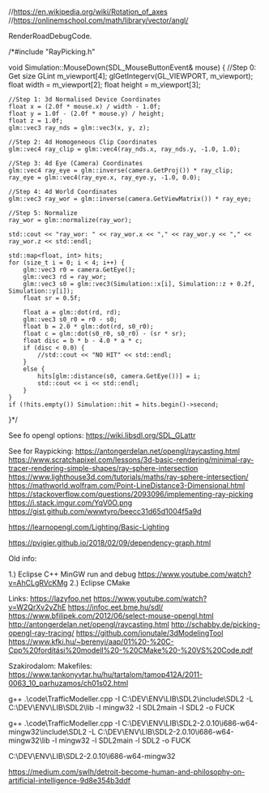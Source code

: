 //https://en.wikipedia.org/wiki/Rotation_of_axes
	//https://onlinemschool.com/math/library/vector/angl/


RenderRoadDebugCode.

/*#include "RayPicking.h"

void Simulation::MouseDown(SDL_MouseButtonEvent& mouse) {
	//Step 0: Get size
	GLint m_viewport[4];
	glGetIntegerv(GL_VIEWPORT, m_viewport);
	float width = m_viewport[2];
	float height = m_viewport[3];

	//Step 1: 3d Normalised Device Coordinates
	float x = (2.0f * mouse.x) / width - 1.0f;
	float y = 1.0f - (2.0f * mouse.y) / height;
	float z = 1.0f;
	glm::vec3 ray_nds = glm::vec3(x, y, z);

	//Step 2: 4d Homogeneous Clip Coordinates
	glm::vec4 ray_clip = glm::vec4(ray_nds.x, ray_nds.y, -1.0, 1.0);

	//Step 3: 4d Eye (Camera) Coordinates
	glm::vec4 ray_eye = glm::inverse(camera.GetProj()) * ray_clip;
	ray_eye = glm::vec4(ray_eye.x, ray_eye.y, -1.0, 0.0);

	//Step 4: 4d World Coordinates
	glm::vec3 ray_wor = glm::inverse(camera.GetViewMatrix()) * ray_eye;

	//Step 5: Normalize
	ray_wor = glm::normalize(ray_wor);

	std::cout << "ray_wor: " << ray_wor.x << "," << ray_wor.y << "," << ray_wor.z << std::endl;

	std::map<float, int> hits;
	for (size_t i = 0; i < 4; i++) {
		glm::vec3 r0 = camera.GetEye();
		glm::vec3 rd = ray_wor;
		glm::vec3 s0 = glm::vec3(Simulation::x[i], Simulation::z + 0.2f, Simulation::y[i]);
		float sr = 0.5f;

		float a = glm::dot(rd, rd);
		glm::vec3 s0_r0 = r0 - s0;
		float b = 2.0 * glm::dot(rd, s0_r0);
		float c = glm::dot(s0_r0, s0_r0) - (sr * sr);
		float disc = b * b - 4.0 * a * c;
		if (disc < 0.0) {
			//std::cout << "NO HIT" << std::endl;
		}
		else {
			hits[glm::distance(s0, camera.GetEye())] = i;
			std::cout << i << std::endl;
		}
	}
	if (!hits.empty()) Simulation::hit = hits.begin()->second;
}*/


See fo opengl options:
https://wiki.libsdl.org/SDL_GLattr

See for Raypicking:
https://antongerdelan.net/opengl/raycasting.html
https://www.scratchapixel.com/lessons/3d-basic-rendering/minimal-ray-tracer-rendering-simple-shapes/ray-sphere-intersection
https://www.lighthouse3d.com/tutorials/maths/ray-sphere-intersection/
https://mathworld.wolfram.com/Point-LineDistance3-Dimensional.html
https://stackoverflow.com/questions/2093096/implementing-ray-picking
https://i.stack.imgur.com/YqV0O.png
https://gist.github.com/wwwtyro/beecc31d65d1004f5a9d


https://learnopengl.com/Lighting/Basic-Lighting


https://pvigier.github.io/2018/02/09/dependency-graph.html








Old info:

1.) Eclipse C++ MinGW run and debug
	https://www.youtube.com/watch?v=AhCLgRVcKMg
2.) Eclipse CMake

Links:
https://lazyfoo.net
https://www.youtube.com/watch?v=W2QrXv2yZhE
https://infoc.eet.bme.hu/sdl/
https://www.bfilipek.com/2012/06/select-mouse-opengl.html
http://antongerdelan.net/opengl/raycasting.html
http://schabby.de/picking-opengl-ray-tracing/
https://github.com/ionutale/3dModelingTool
https://www.kfki.hu/~berenyi/aap/01%20-%20C-Cpp%20fordítási%20modell%20-%20CMake%20-%20VS%20Code.pdf

Szakirodalom:
Makefiles: https://www.tankonyvtar.hu/hu/tartalom/tamop412A/2011-0063_10_parhuzamos/ch01s02.html

g++ .\code\TrafficModeller.cpp -I C:\DEV\ENV\LIB\SDL2\include\SDL2 -L C:\DEV\ENV\LIB\SDL2\lib -l mingw32 -l SDL2main -l SDL2 -o FUCK

g++ .\code\TrafficModeller.cpp -I C:\DEV\ENV\LIB\SDL2-2.0.10\i686-w64-mingw32\include\SDL2 -L C:\DEV\ENV\LIB\SDL2-2.0.10\i686-w64-mingw32\lib -l mingw32 -l SDL2main -l SDL2 -o FUCK

C:\DEV\ENV\LIB\SDL2-2.0.10\i686-w64-mingw32


https://medium.com/swlh/detroit-become-human-and-philosophy-on-artificial-intelligence-9d8e354b3ddf